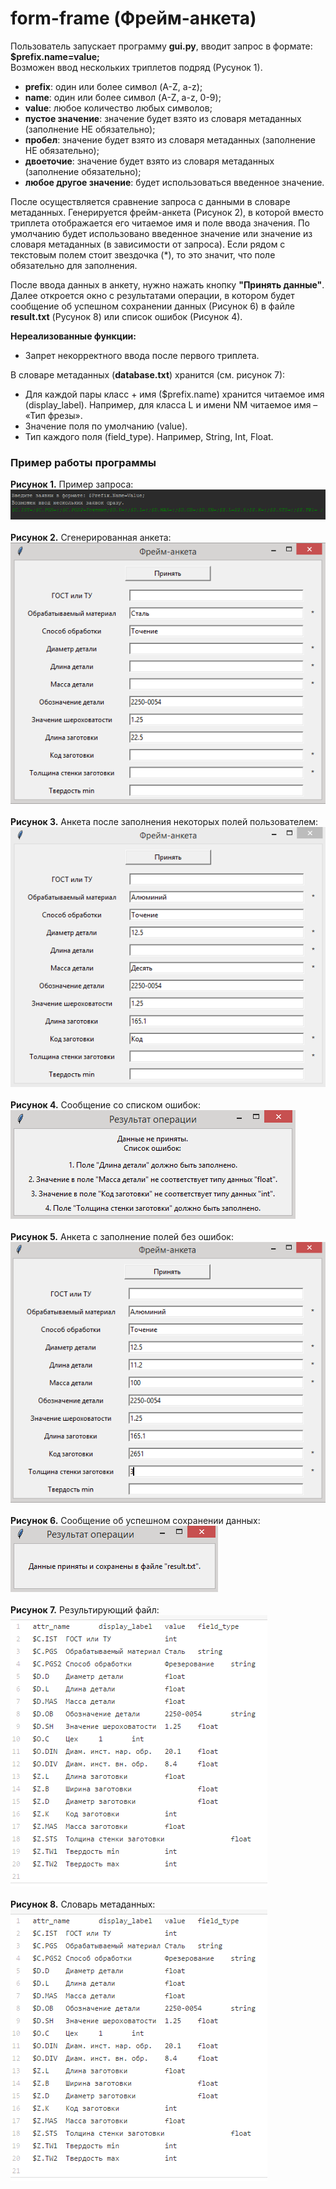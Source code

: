 # form-frame (Фрейм-анкета)

Пользователь запускает программу **gui.py**, вводит запрос в формате: **$prefix.name=value;**</br>
Возможен ввод нескольких триплетов подряд (Русунок 1).

* **prefix**: один или более символ (A-Z, a-z);
* **name**: один или более символ (A-Z, a-z, 0-9);
* **value**: любое количество любых символов;
 * **пустое значение**: значение будет взято из словаря метаданных (заполнение НЕ обязательно);
 * **пробел**: значение будет взято из словаря метаданных (заполнение НЕ обязательно);
 * **двоеточие**: значение будет взято из словаря метаданных (заполнение обязательно);
 * **любое другое значение**: будет использоваться введенное значение.

После осуществляется сравнение запроса с данными в словаре метаданных.
Генерируется фрейм-анкета (Рисунок 2), в которой вместо триплета отображается его читаемое имя
и поле ввода значения. По умолчанию будет использовано введенное значение или значение из словаря метаданных (в зависимости от запроса). Если рядом с текстовым полем стоит звездочка (*), то это значит, что поле обязательно для заполнения. 

После ввода данных в анкету, нужно нажать кнопку **"Принять данные"**. Далее откроется окно с результатами операции, в котором будет сообщение об успешном сохранении данных (Рисунок 6) в файле **result.txt** (Русунок 8) или список ошибок (Рисунок 4).

**Нереализованные функции:**
* Запрет некорректного ввода после первого триплета.

В словаре метаданных (**database.txt**) хранится (см. рисунок 7):
* Для каждой пары класс + имя ($prefix.name) хранится читаемое имя (display_label).
Например, для класса L и имени NM читаемое имя – «Тип фрезы».
* Значение поля по умолчанию (value).
* Тип каждого поля (field_type). Например, String, Int, Float.

### Пример работы программы
**Рисунок 1.** Пример запроса:</br>
![](Example/1.PNG)</br></br>
**Рисунок 2.** Сгенерированная анкета:</br>
![](Example/2.PNG)</br></br>
**Рисунок 3.** Анкета после заполнения некоторых полей пользователем:</br>
![](Example/3.PNG)</br></br>
**Рисунок 4.** Сообщение со списком ошибок:</br>
![](Example/4.PNG)</br></br>
**Рисунок 5.** Анкета с заполнение полей без ошибок:</br>
![](Example/5.PNG)</br></br>
**Рисунок 6.** Сообщение об успешном сохранении данных:</br>
![](Example/6.PNG)</br></br>
**Рисунок 7.** Результирующий файл:</br>
![](Example/7.PNG)</br></br>
**Рисунок 8.** Словарь метаданных:</br>
![](Example/8.PNG)
